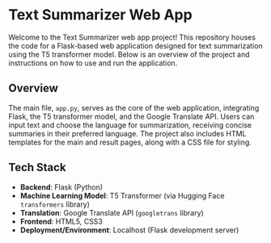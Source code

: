 
# Text Summarizer Web App

Welcome to the Text Summarizer web app project! This repository houses the code for a Flask-based web application designed for text summarization using the T5 transformer model. Below is an overview of the project and instructions on how to use and run the application.

## Overview

The main file, `app.py`, serves as the core of the web application, integrating Flask, the T5 transformer model, and the Google Translate API. Users can input text and choose the language for summarization, receiving concise summaries in their preferred language. The project also includes HTML templates for the main and result pages, along with a CSS file for styling.


## Tech Stack

- **Backend**: Flask (Python)
- **Machine Learning Model**: T5 Transformer (via Hugging Face `transformers` library)
- **Translation**: Google Translate API (`googletrans` library)
- **Frontend**: HTML5, CSS3
- **Deployment/Environment**: Localhost (Flask development server)

